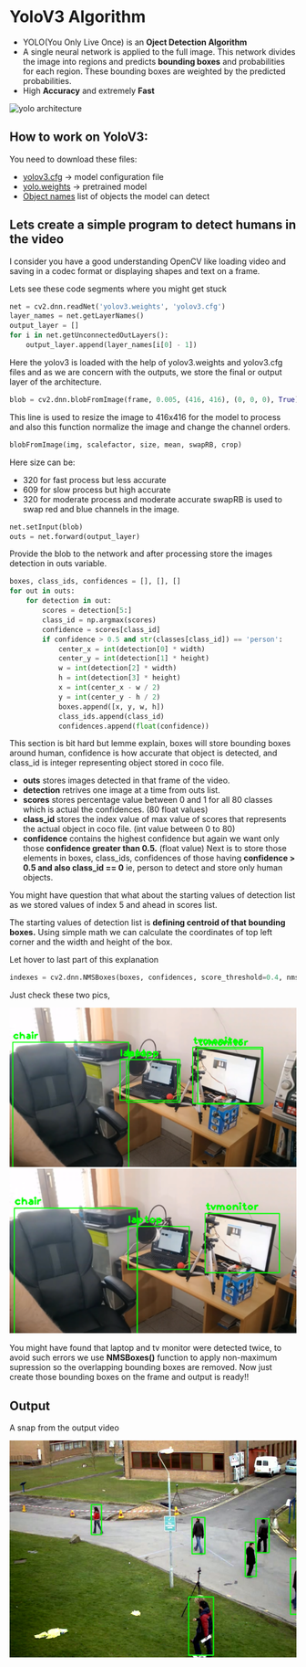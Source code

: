 # YoloV3 Algorithm
- YOLO(You Only Live Once) is an **Oject Detection Algorithm**
- A single neural network is applied to the full image. This network divides the image into regions and predicts **bounding boxes** and probabilities for each region. These bounding boxes are weighted by the predicted probabilities.
- High **Accuracy** and extremely **Fast**

![yolo architecture](https://cdn-images-1.medium.com/max/724/1*PHv_qaMpnFM21Vw9wajYuA.png)

## How to work on YoloV3:
You need to download these files:
- [yolov3.cfg](https://github.com/pjreddie/darknet/blob/master/cfg/yolov3.cfg) -> model configuration file
- [yolo.weights](https://pjreddie.com/media/files/yolov3.weights) -> pretrained model 
- [Object names](https://github.com/pjreddie/darknet/blob/master/data/coco.names) list of objects the model can detect

## Lets create a simple program to detect humans in the video
I consider you have a good understanding OpenCV like loading video and saving in a codec format or displaying shapes and text on a frame.

Lets see these code segments where you might get stuck
```py
net = cv2.dnn.readNet('yolov3.weights', 'yolov3.cfg')
layer_names = net.getLayerNames()
output_layer = []
for i in net.getUnconnectedOutLayers():
    output_layer.append(layer_names[i[0] - 1])
```
Here the yolov3 is loaded with the help of yolov3.weights and yolov3.cfg files and as we are concern with the outputs, we store the final or output layer of the architecture.

```py
blob = cv2.dnn.blobFromImage(frame, 0.005, (416, 416), (0, 0, 0), True)
```
This line is used to resize the image to 416x416 for the model to process and also this function normalize the image and change the channel orders.
```py
blobFromImage(img, scalefactor, size, mean, swapRB, crop)
```
Here size can be:
- 320 for fast process but less accurate
- 609 for slow process but high accurate
- 320 for moderate process and moderate accurate
swapRB is used to swap red and blue channels in the image.

```py
net.setInput(blob)
outs = net.forward(output_layer)
```
Provide the blob to the network and after processing store the images detection in outs variable.

```py
boxes, class_ids, confidences = [], [], []
for out in outs:
    for detection in out:
        scores = detection[5:]
        class_id = np.argmax(scores)
        confidence = scores[class_id]
        if confidence > 0.5 and str(classes[class_id]) == 'person':
            center_x = int(detection[0] * width)
            center_y = int(detection[1] * height)
            w = int(detection[2] * width)
            h = int(detection[3] * height)
            x = int(center_x - w / 2)
            y = int(center_y - h / 2)
            boxes.append([x, y, w, h])
            class_ids.append(class_id)
            confidences.append(float(confidence))
```
This section is bit hard but lemme explain, boxes will store bounding boxes around human, confidence is how accurate that object is detected, and class_id is integer representing object stored in coco file.
- **outs** stores images detected in that frame of the video.
- **detection** retrives one image at a time from outs list.
- **scores** stores percentage value between 0 and 1 for all 80 classes which is actual the confidences. (80 float values)
- **class_id** stores the index value of max value of scores that represents the actual object in coco file. (int value between 0 to 80)
- **confidence** contains the highest confidence but again we want only those **confidence greater than 0.5.** (float value)
Next is to store those elements in boxes, class_ids, confidences of those having **confidence > 0.5 and also class_id == 0** ie, person to detect and store only human objects.

You might have question that what about the starting values of detection list as we stored values of index 5 and ahead in scores list. 

The starting values of detection list is **defining centroid of that bounding boxes.** Using simple math we can calculate the coordinates of top left corner and the width and height of the box.

Let hover to last part of this explanation
```py
indexes = cv2.dnn.NMSBoxes(boxes, confidences, score_threshold=0.4, nms_threshold=0.5)
```
Just check these two pics,

![](example.PNG)
![](example1.PNG)

You might have found that laptop and tv monitor were detected twice, to avoid such errors we use **NMSBoxes()** function to apply non-maximum supression so the overlapping bounding boxes are removed.
Now just create those bounding boxes on the frame and output is ready!!

## Output
A snap from the output video

![output](output_snap.PNG)
